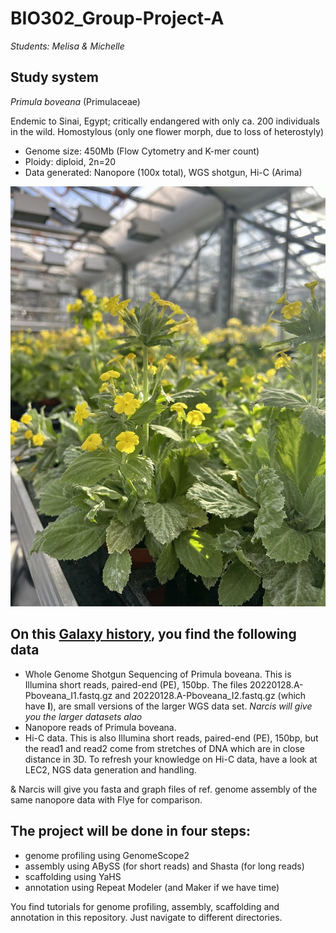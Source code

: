 # BIO302_Group-Project-A

*Students: Melisa & Michelle*

## Study system
*Primula boveana* (Primulaceae)

Endemic to Sinai, Egypt; critically endangered with only ca. 200 individuals in the wild. Homostylous (only one flower morph, due to loss of heterostyly)

- Genome size: 450Mb (Flow Cytometry and K-mer count)
- Ploidy: diploid, 2n=20
- Data generated: Nanopore (100x total), WGS shotgun, Hi-C (Arima) 

![Primula boveana][Pboveana_UZH_greenhouse_NY]

[Pboveana_UZH_greenhouse_NY]: ./Pboveana_UZH_greenhouse_NY.jpg


## On this [Galaxy history](https://usegalaxy.eu/u/naryou/h/bio302genome-assembly-a), you find the following data

- Whole  Genome Shotgun Sequencing of Primula boveana. This is Illumina short reads, paired-end (PE), 150bp. The files 20220128.A-Pboveana_I1.fastq.gz and 20220128.A-Pboveana_I2.fastq.gz (which have **I**), are small versions of the larger WGS data set. *Narcis will give you the larger datasets alao*
- Nanopore reads of Primula boveana.
- Hi-C data. This is also Illumina short reads, paired-end (PE), 150bp, but the read1 and read2 come from stretches of DNA which are in close distance in 3D. 
To refresh your knowledge on Hi-C data, have a look at LEC2, NGS data generation and handling.

& Narcis will give you fasta and graph files of ref. genome assembly of the same nanopore data with Flye for comparison.

## The project will be done in four steps:
- genome profiling using GenomeScope2
- assembly using ABySS (for short reads) and Shasta (for long reads)
- scaffolding using YaHS
- annotation using Repeat Modeler (and Maker if we have time)

You find tutorials for genome profiling, assembly, scaffolding and annotation in this repository. Just navigate to different directories.


